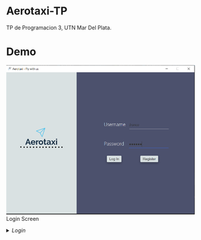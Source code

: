 # Aerotaxi-TP
TP de Programacion 3, UTN Mar Del Plata.

# Demo
![](login.png)
Login Screen

<details><summary><i>Login</i></summary><p>


![LoginDemo](screenshots/login.gif)
</p></details>
